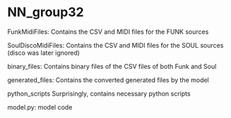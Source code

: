 # NN_group32

FunkMidiFiles:
  Contains the CSV and MIDI files for the FUNK sources

SoulDiscoMidiFiles:
  Contains the CSV and MIDI files for the SOUL sources (disco was later ignored)

binary_files:
  Contains binary files of the CSV files of both Funk and Soul

  generated_files:
    Contains the converted generated files by the model
  
  python_scripts
    Surprisingly, contains necessary python scripts

model.py:
  model code
